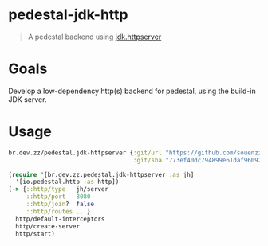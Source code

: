 # pedestal-jdk-http

> A pedestal backend
> using [jdk.httpserver](https://docs.oracle.com/en/java/javase/21/docs/api/jdk.httpserver/module-summary.html)

# Goals

Develop a low-dependency http(s) backend for pedestal, using the build-in JDK server.

# Usage

```clojure
br.dev.zz/pedestal.jdk-httpserver {:git/url "https://github.com/souenzzo/pedestal.jdk-httpserver"
                                   :git/sha "773ef40dc794899e61daf960925a3dd75afd4e9e"}
```

```clojure
(require '[br.dev.zz.pedestal.jdk-httpserver :as jh]
  '[io.pedestal.http :as http])
(-> {::http/type   jh/server
     ::http/port   8080
     ::http/join?  false
     ::http/routes ...}
  http/default-interceptors
  http/create-server
  http/start)
```
